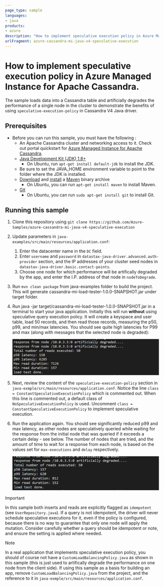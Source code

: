 ```yaml
---
page_type: sample
languages:
- java
products:
- azure
description: "How to implement speculative execution policy in Azure Managed Instance for Apache Cassandra"
urlFragment: azure-cassandra-mi-java-v4-speculative-execution
---
```


# How to implement speculative execution policy in Azure Managed Instance for Apache Cassandra.

The sample loads data into a Cassandra table and artificially degrades the performance of a single node in the cluster to demonstrate the benefits of using `speculative-execution-policy` in Cassandra V4 Java driver.

## Prerequisites
* Before you can run this sample, you must have the following :
    * An Apache Cassandra cluster and networking access to it. Check out portal quickstart for [Azure Managed Instance for Apache Cassandra](https://docs.microsoft.com/azure/managed-instance-apache-cassandra/create-cluster-portal).
    * [Java Development Kit (JDK) 1.8+](http://www.oracle.com/technetwork/java/javase/downloads/jdk8-downloads-2133151.html)
        * On Ubuntu, run `apt-get install default-jdk` to install the JDK.
    * Be sure to set the JAVA_HOME environment variable to point to the folder where the JDK is installed.
    * [Download](http://maven.apache.org/download.cgi) and [install](http://maven.apache.org/install.html) a [Maven](http://maven.apache.org/) binary archive
        * On Ubuntu, you can run `apt-get install maven` to install Maven.
    * [Git](https://www.git-scm.com/)
        * On Ubuntu, you can run `sudo apt-get install git` to install Git.

## Running this sample

1. Clone this repository using `git clone https://github.com/Azure-Samples/azure-cassandra-mi-java-v4-speculative-execution`

1.  Update parameters in `java-examples/src/main/resources/application.conf`: 
    1. Enter the datacenter name in the `DC` field.
    1. Enter `username` and `password` in `datastax-java-driver.advanced.auth-provider` section, and the IP addresses of your cluster seed nodes in `datastax-java-driver.basic.contact-points`. 
    1. Choose one node for which performance will be artifically degraded by the app, and enter the I.P. address of that node in `nodeToDegrade`.

1. Run `mvn clean package` from java-examples folder to build the project. This will generate cassandra-mi-load-tester-1.0.0-SNAPSHOT.jar under target folder.

1. Run java -jar target/cassandra-mi-load-tester-1.0.0-SNAPSHOT.jar in a terminal to start your java application. Initially this will run **without** using speculative query execution policy. It will create a keyspace and user table, load 50 records, and then read those records, measuring the p50, p99, and min/max latencies. You should see quite high latencies for P99 and max (along with messages that the selected node is degraded):

    ![Run 1](/media/run1.png?raw=true "run 1")

1. Next, review the content of the `speculative-execution-policy` section in `java-exmple/src/main/resources/application.conf`. Notice the line `class = ConstantSpeculativeExecutionPolicy` which is commented out. When this line is commented out, a default class of `NoSpeculativeExecutionPolicy` is used. Uncomment `class = ConstantSpeculativeExecutionPolicy` to implement speculative execution.

1. Run the application again. You should see significantly reduced p99 and max latency, as other nodes are speculatively queried while waiting for the response from the initial node that was queried if it exceeds a certain delay - see below. The number of nodes that are tried, and the amount of time to wait for a response from each node, is based on the values set for `max-executions` and `delay` respectively.

    ![Run 2](/media/run2.png?raw=true "run 2")

> [!IMPORTANT]
> In this sample both inserts and reads are explicitly flagged as `idempotent` (see `UserRepository.java`). If a query is not idempotent, the driver will never schedule speculative executions for it, even if the policy is configured, because there is no way to guarantee that only one node will apply the mutation. Consider carefully whether a query should be idempotent or note, and ensure the setting is applied where needed.

> [!NOTE]
> In a real application that implements speculative execution policy, you should of course not have a `CustomLoadBalancingPolicy.java` as shown in this sample (this is just used to artifically degrade the performance on one node from the client side). If using this sample as a basis for building an app, remove `CustomLoadBalancingPolicy.java` from the project, and the reference to it in `java-exmple/src/main/resources/application.conf`.
